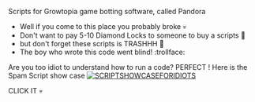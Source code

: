   Scripts for Growtopia game botting software, called Pandora 
 

- Well if you come to this place you probably broke    :skull:
- Don't want to pay 5-10 Diamond Locks to someone to buy a scripts  :clown_face:
- but don't forget these scripts is TRASHHH :shit:
- The boy who wrote this code went blind! :trollface:


Are you too idiot to understand how to run a code? PERFECT ! Here is the Spam Script show case
[![SCRIPTSHOWCASEFORIDIOTS](https://img.youtube.com/vi/sNzVXwApfDk/0.jpg)](https://www.youtube.com/watch?v=sNzVXwApfDk)

CLICK IT 💀
